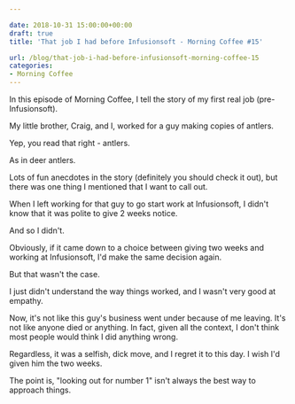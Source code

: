 ```yaml
---

date: 2018-10-31 15:00:00+00:00
draft: true
title: 'That job I had before Infusionsoft - Morning Coffee #15'

url: /blog/that-job-i-had-before-infusionsoft-morning-coffee-15
categories:
- Morning Coffee
---
```




 


In this episode of Morning Coffee, I tell the story of my first real job (pre-Infusionsoft).  

My little brother, Craig, and I, worked for a guy making copies of antlers.  

Yep, you read that right - antlers.  

As in deer antlers.  

Lots of fun anecdotes in the story (definitely you should check it out), but there was one thing I mentioned that I want to call out.  

When I left working for that guy to go start work at Infusionsoft, I didn't know that it was polite to give 2 weeks notice.  

And so I didn't.  

Obviously, if it came down to a choice between giving two weeks and working at Infusionsoft, I'd make the same decision again.  

But that wasn't the case.  

I just didn't understand the way things worked, and I wasn't very good at empathy.  

Now, it's not like this guy's business went under because of me leaving. It's not like anyone died or anything. In fact, given all the context, I don't think most people would think I did anything wrong.  

Regardless, it was a selfish, dick move, and I regret it to this day. I wish I'd given him the two weeks.  

The point is, "looking out for number 1" isn't always the best way to approach things.
